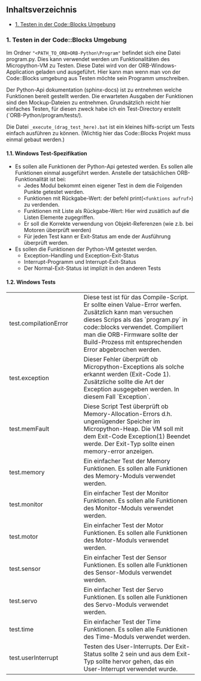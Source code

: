 ## Inhaltsverzeichnis
- [1. Testen in der Code::Blocks Umgebung](#1-testen-in-der-codeblocks-umgebung)

### 1. Testen in der Code::Blocks Umgebung
Im Ordner `"<PATH_TO_ORB>ORB-Python\Program"` befindet sich eine Datei program.py. Dies kann verwendet werden um Funktionalitäten des Micropython-VM zu Testen. Diese Datei wird von der ORB-Windows-Application geladen und ausgeführt. Hier kann man wenn man von der Code::Blocks umgebung aus Testen möchte sein Programm umschreiben.

Der Python-Api dokumentation (sphinx-docs) ist zu entnehmen welche Funktionen bereit gestellt werden. Die erwarteten Ausgaben der Funktionen sind den Mockup-Dateien zu entnehmen. 
Grundsätzlich reicht hier einfaches Testen, für diesen zweck habe ich ein Test-Directory erstellt (`ORB-Python/program/tests/).

Die Datei `_execute_(drag_test_here).bat` ist ein kleines hilfs-script um Tests einfach ausführen zu können. (Wichtig hier das Code::Blocks Projekt muss einmal gebaut werden.)

#### 1.1. Windows Test-Spezifikation  

- Es sollen alle Funktionen der Python-Api getested werden. Es sollen alle Funktionen einmal ausgeführt werden. Anstelle der tatsächlichen ORB-Funktionalität ist bei:
    - Jedes Modul bekommt einen eigener Test in dem die Folgenden Punkte getestet werden.
    - Funktionen mit Rückgabe-Wert: der befehl print(`<funktions aufruf>`) zu verdenden.
    - Funktionen mit Liste als Rückgabe-Wert: Hier wird zusätlich auf die Listen Elemente zugegriffen.
    - Er soll die Korrekte verwendung von Objekt-Referenzen (wie z.b. bei Motoren überprüft werden)
    - Für jeden Test kann er Exit-Status am ende der Ausführung überprüft werden.
- Es sollen die Funktionen der Python-VM getestet werden.
    - Exception-Handling und Exception-Exit-Status
    - Interrupt-Programm und Interrupt-Exit-Status
    - Der Normal-Exit-Status ist implizit in den anderen Tests

#### 1.2. Windows Tests 


<table>

<tr>
<td style="width: 10%;">
test.compilationError
</td>
<td style="width: 40%;">
Diese test ist für das Compile-Script. Er sollte einen Value-Error werfen. Zusätzlich kann man versuchen dieses Scrips als das `program.py` in code::blocks verwendet. Compiliert man die ORB-Firmware sollte der Build-Prozess mit entsprechenden Error abgebrochen werden.
</td>
</tr>

<tr>
<td style="width: 10%;">
test.exception
</td>
<td style="width: 40%;">
Dieser Fehler überprüft ob Micropython-Exceptions als solche erkannt werden (Exit-Code 1). Zusätzliche sollte die Art der Exception ausgegeben werden. In diesem Fall `Exception`. 
</td>
</tr>

<tr>
<td style="width: 10%;">
test.memFault
</td>
<td style="width: 40%;">
Diese Script Test überprüft ob Memory-Allocation-Errors d.h. ungenügender Speicher im Micropython-Heap. Die VM soll mit dem Exit-Code Exception(1) Beendet werde. Der Exit-Typ sollte einen memory-error anzeigen.
</td>
</tr>

<tr>
<td style="width: 10%;">
test.memory
</td>
<td style="width: 40%;">
Ein einfacher Test der Memory Funktionen. Es sollen alle Funktionen des Memory-Moduls verwendet werden.
</td>
</tr>

<tr>
<td style="width: 10%;">
test.monitor
</td>
<td style="width: 40%;">
Ein einfacher Test der Monitor Funktionen. Es sollen alle Funktionen des Monitor-Moduls verwendet werden.
</td>
</tr>

<tr>
<td style="width: 10%;">
test.motor
</td>
<td style="width: 40%;">
Ein einfacher Test der Motor Funktionen. Es sollen alle Funktionen des Motor-Moduls verwendet werden.
</td>
</tr>

<tr>
<td style="width: 10%;">
test.sensor
</td>
<td style="width: 40%;">
Ein einfacher Test der Sensor Funktionen. Es sollen alle Funktionen des Sensor-Moduls verwendet werden.
</td>
</tr>

<tr>
<td style="width: 10%;">
test.servo
</td>
<td style="width: 40%;">
Ein einfacher Test der Servo Funktionen. Es sollen alle Funktionen des Servo-Moduls verwendet werden.
</td>
</tr>

<tr>
<td style="width: 10%;">
test.time
</td>
<td style="width: 40%;">
Ein einfacher Test der Time Funktionen. Es sollen alle Funktionen des Time-Moduls verwendet werden.
</td>
</tr>

<tr>
<td style="width: 10%;">
test.userInterrupt
</td>
<td style="width: 40%;">
Testen des User-Interrupts. Der Exit-Status sollte 2 sein und aus dem Exit-Typ sollte hervor gehen, das ein User-Interrupt verwendet wurde.
</td>
</tr>

</table>
